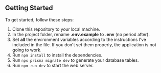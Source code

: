 ## Getting Started

To get started, follow these steps:

1. Clone this repository to your local machine.
2. In the project folder, rename **.env.example** to **.env** (no period after).
3. Set **all** the environment variables according to the instructions I've included in the file. If you don't set them properly, the application is not going to work.
4. Run `npm install` to install the dependencies.
5. Run `npx prisma migrate dev` to generate your database tables.
6. Run `npm run dev` to start the web server.
